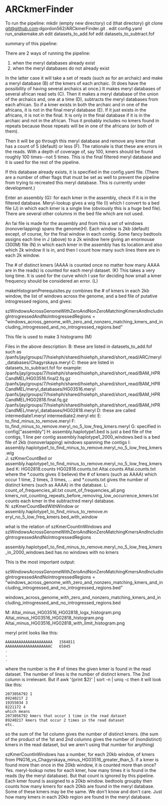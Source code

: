 # ARCkmerFinder

To run the pipeline:
mkdir (empty new directory)
cd (that directory)
git clone git@github.com:dgordon562/ARCkmerFinder.git .
edit config.yaml
run_snakemake.sh
edit datasets_to_add.fof
edit datasets_to_subtract.fof

     

summary of this pipeline:

There are 2 ways of running the pipeline:
1) when the meryl databases already exist
2) when the meryl databases do not already exist

In the latter case it will take a set of reads (such as for an
archaic) and make a meryl database (B) of the kmers of each archaic.  (It
does have the possibility of having several archaics at once.)  It
makes meryl databases of several african read sets (C).  Then it makes a
meryl database of the union of the archaics and, one at a time (D),
subtracts the meryl databases from each african.  So if a kmer exists
in both the archaic and in one of the africans, it is not in the final
meryl database (E).  If it just exists in the africans, it is not in the
final.  It is only in the final database if it is in the archaic and
not in the african.  Thus it probably includes no kmers found in
repeats because those repeats will be in one of the africans (or both
of them).

Then it will be go through this meryl database and remove any kmer
that has a count of 5 (default) or less (F).  The rationale is that these are errors
in the reads.  With a depth of coverage of, say 100, kmers should be
found roughly 100 times--not 5 times.  This is the final filtered
meryl database and it is used for the rest of the pipeline.

If this database already exists, it is specified in the config.yaml
file.  (There are a number of other flags that must be set as well to
prevent the pipeline from trying to recreated this meryl database.
This is currently under development.)

Enter an assembly (G):  for each kmer in the assembly, check if it is in
the filtered database.  Meryl-lookup gives a wig file (I) which I convert
to a bed file (J) in which each kmer is a single line (obviously this is a
huge bed file).  There are several other columns in the bed file which
are not used.

An fai file is made for the assembly and from this a set of windows
(nonoverlapping) spans the genome(H).  Each window is 2kb (default)
except, of course, for the final window in each contig.  Some fancy
bedtools assigns each line in J (above) to a 2k window here giving an
enormouse (300M) file (N) in which each kmer in the assembly has its
location and also which 2k window it is in, and then I count how many
such lines there are in each 2k window.

The # of distinct kmers (AAAA is counted once no matter how many AAAA
are in the reads) is counted for each meryl dataset.  (K) This takes a
very long time.  It is used for the curve which I use for deciding how
small a kmer frequency should be considered an error. (L)

makeHistogramPrerequisites.py combines the # of kmers in each 2kb
window, the list of windows across the genome, and a bed file of
putative introgressed regions, and gives:

szWindowsAcrossGenomeWithZeroAndNonZeroMatchingKmersAndIncludingIntrogressedAndNoIntrogressedRegions = "windows_across_genome_with_zero_and_nonzero_matching_kmers_and_including_introgressed_and_no_introgressed_regions.bed"

This file is used to make 3 histograms (M)




Files in the above description:
B:  these are listed in datasets_to_add.fof such as /panfs/jay/groups/7/hsiehph/shared/hsiehph_shared/short_read/ARC/meryl_databases/Chagyrskaya.meryl
C:  these are listed in datasets_to_subtract.fof
for example:
/panfs/jay/groups/7/hsiehph/shared/hsiehph_shared/short_read/BAM_HPRCandMEL/HG03516.final2.fq.gz /panfs/jay/groups/7/hsiehph/shared/hsiehph_shared/short_read/BAM_HPRCandMEL/meryl_databases/HG03516.meryl
/panfs/jay/groups/7/hsiehph/shared/hsiehph_shared/short_read/BAM_HPRCandMEL/HG02818.final.fq.gz /panfs/jay/groups/7/hsiehph/shared/hsiehph_shared/short_read/BAM_HPRCandMEL/meryl_databases/HG02818.meryl
D:  these are called intermediate1.meryl intermediate2.meryl etc
E:  to_find_minus_to_remove.meryl
F:  to_find_minus_to_remove.meryl_no_5_low_freq_kmers.meryl
G:  specified in config["assembly"]
H:  assembly.haplotype1.bed is just a bed file of the contigs, 1 line per contig
    assembly.haplotype1_2000_windows.bed is a bed file of 2kb
    (nonoverlapping) windows spanning the contigs
I:  assembly.haplotype1_to_find_minus_to_remove.meryl_no_5_low_freq_kmers.wig    
J:  szKmerCountBed or assembly.haplotype1_to_find_minus_to_remove.meryl_no_5_low_freq_kmers.bed
K: HG02818.counts HG02818.counts.txt Altai.counts Altai.counts.txt
   where the *.counts gives (I believe) the # of kmers (such as AAAA)
   which occur 1 time, 2 times, 3 times, ... and *.counts.txt gives the
   number of distinct kmers (such as AAAA) in the database.
L: count_of_frequencies_all.txt count_of_frequencies_all.png
kmers_not_counting_repeats_before_removing_low_occurrence_kmers.txt counts each kmer in the subtractred meryl database.  
N:  szKmerCountBedWithWindow or assembly.haplotype1_to_find_minus_to_remove.m\
eryl_no_5_low_freq_kmers.bed_with_window

what is the relation of szKmerCountInWindows and szWindowsAcrossGenomeWithZeroAndNonZeroMatchingKmersAndIncludingIntrogressedAndNoIntrogressedRegions

assembly.haplotype1_to_find_minus_to_remove.meryl_no_5_low_freq_kmers_in_2000_windows.bed
has no windows with no kmers


This is the most important output:

szWindowsAcrossGenomeWithZeroAndNonZeroMatchingKmersAndIncludingIntrogressedAndNoIntrogressedRegions = "windows_across_genome_with_zero_and_nonzero_matching_kmers_and_including_introgressed_and_no_introgressed_regions.bed"

windows_across_genome_with_zero_and_nonzero_matching_kmers_and_including_introgressed_and_no_introgressed_regions.bed


M:
Altai_minus_HG03516_HG02818_logx_histogram.png
Altai_minus_HG03516_HG02818_histogram.png
Altai_minus_HG03516_HG02818_with_limit_histogram.png



meryl print looks like this:
```
AAAAAAAAAAAAAAAAAAAAA   1564811
AAAAAAAAAAAAAAAAAAAAC   65845
.
.
.
```
where the number is the # of times the given kmer is found in the
read dataset.
The number of lines is the number of distinct kmers.  The 2nd column 
is irrelevant.
But if awk '{print $2}' | sort -n | uniq -c
then it will look like this:
```
2073056792 1
89240217 2
19355034 3
8221172 4
which means 
2073056792 kmers that occur 1 time in the read dataset
89240217 kmers that occur 2 times in the read dataset
etc.
```
so the sum of the 1st column gives the number of distinct kmers.
(the sum of the product of the 1st and 2nd columns gives the number
of (nondistinct) kmers in the read dataset, but we aren't using that
number for anything)

szKmerCountInWindows has a number, for each 20kb window, of kmers from
PNG16_vs_Chagyrskaya_minus_HG03516_greater_than_5.  If a kmer is found
more than once in the 20kb window, it is counted more than once?  Yes.
meryl-lookup notes for each kmer, how many times it is found in the
reads (by the meryl database).  But that count is ignored by this
pipeline.  Each kmer found is assigned to a 20kb window.  bedtools
groupby then counts how many kmers for each 20kb are found in the
meryl database.  Some of these kmers may be the same.  We don't know
and don't care.  Just how many kmers in each 20kb region are found in
the meryl database.



